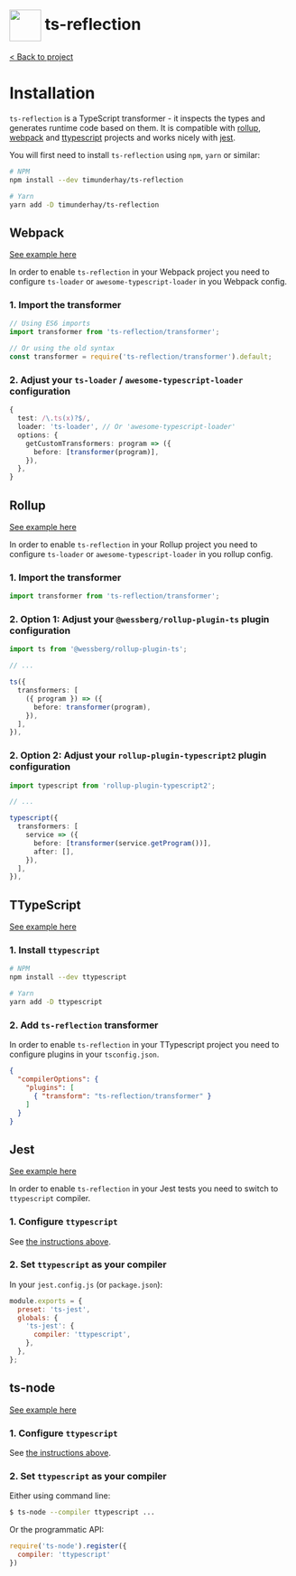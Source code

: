 <h1>
  <img height="56px" width="auto" src="https://raw.githubusercontent.com/timunderhay/ts-reflection/main/res/ts-reflection@xs.jpg" align="center"/>
  <span>ts-reflection</span>
</h1>

<a href="https://github.com/timunderhay/ts-reflection">&lt; Back to project</a>

# Installation

`ts-reflection` is a TypeScript transformer - it inspects the types and generates runtime code based on them. It is compatible with [rollup](https://github.com/timunderhay/ts-reflection/tree/main/examples/rollup), [webpack](https://github.com/timunderhay/ts-reflection/tree/main/examples/webpack) and [ttypescript](https://github.com/timunderhay/ts-reflection/tree/main/examples/ttypescript) projects and works nicely with [jest](https://github.com/timunderhay/ts-reflection/tree/main/examples/jest).

You will first need to install `ts-reflection` using `npm`, `yarn` or similar:

```bash
# NPM
npm install --dev timunderhay/ts-reflection

# Yarn
yarn add -D timunderhay/ts-reflection
```

<a id="installation--webpack"></a>
## Webpack

[See example here](https://github.com/timunderhay/ts-reflection/tree/main/examples/webpack)

In order to enable `ts-reflection` in your Webpack project you need to configure `ts-loader` or `awesome-typescript-loader` in you Webpack config.

### 1. Import the transformer

```typescript
// Using ES6 imports
import transformer from 'ts-reflection/transformer';

// Or using the old syntax
const transformer = require('ts-reflection/transformer').default;
```

### 2. Adjust your `ts-loader` / `awesome-typescript-loader` configuration

```typescript
{
  test: /\.ts(x)?$/,
  loader: 'ts-loader', // Or 'awesome-typescript-loader'
  options: {
    getCustomTransformers: program => ({
      before: [transformer(program)],
    }),
  },
}
```

<a id="installation--rollup"></a>
## Rollup

[See example here](https://github.com/timunderhay/ts-reflection/tree/main/examples/rollup)

In order to enable `ts-reflection` in your Rollup project you need to configure `ts-loader` or `awesome-typescript-loader` in you rollup config.

### 1. Import the transformer

```typescript
import transformer from 'ts-reflection/transformer';
```

### 2. Option 1: Adjust your `@wessberg/rollup-plugin-ts` plugin configuration

```typescript
import ts from '@wessberg/rollup-plugin-ts';

// ...

ts({
  transformers: [
    ({ program }) => ({
      before: transformer(program),
    }),
  ],
}),
```

### 2. Option 2: Adjust your `rollup-plugin-typescript2` plugin configuration

```typescript
import typescript from 'rollup-plugin-typescript2';

// ...

typescript({
  transformers: [
    service => ({
      before: [transformer(service.getProgram())],
      after: [],
    }),
  ],
}),
```

<a id="installation--ttypescript"></a>
## TTypeScript

[See example here](https://github.com/timunderhay/ts-reflection/tree/main/examples/ttypescript)

### 1. Install `ttypescript`

```bash
# NPM
npm install --dev ttypescript

# Yarn
yarn add -D ttypescript
```

### 2. Add `ts-reflection` transformer

In order to enable `ts-reflection` in your TTypescript project you need to configure plugins in your `tsconfig.json`.

```json
{
  "compilerOptions": {
    "plugins": [
      { "transform": "ts-reflection/transformer" }
    ]
  }
}
```

<a id="installation--jest"></a>
## Jest

[See example here](https://github.com/timunderhay/ts-reflection/tree/main/examples/jest)

In order to enable `ts-reflection` in your Jest tests you need to switch to `ttypescript` compiler.

### 1. Configure `ttypescript`

See [the instructions above](#installation--ttypescript).

### 2. Set `ttypescript` as your compiler

In your `jest.config.js` (or `package.json`):

```javascript
module.exports = {
  preset: 'ts-jest',
  globals: {
    'ts-jest': {
      compiler: 'ttypescript',
    },
  },
};
```

<a id="installation--ts-node"></a>
## ts-node

[See example here](https://github.com/timunderhay/ts-reflection/tree/main/examples/ts-node)

### 1. Configure `ttypescript`

See [the instructions above](#installation--ttypescript).

### 2. Set `ttypescript` as your compiler

Either using command line:

```bash
$ ts-node --compiler ttypescript ...
```

Or the programmatic API:

```javascript
require('ts-node').register({
  compiler: 'ttypescript'
})
```